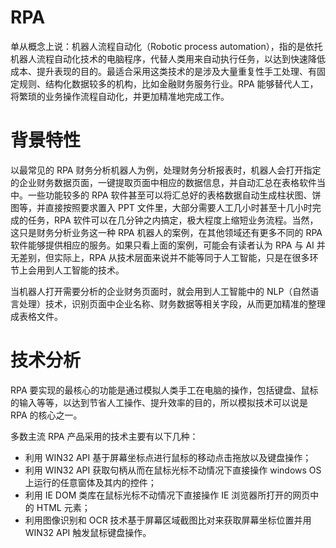 # RPA

单从概念上说：机器人流程自动化（Robotic process automation），指的是依托机器人流程自动化技术的电脑程序，代替人类用来自动执行任务，以达到快速降低成本、提升表现的目的。最适合采用这类技术的是涉及大量重复性手工处理、有固定规则、结构化数据较多的机构，比如金融财务服务行业。RPA 能够替代人工，将繁琐的业务操作流程自动化，并更加精准地完成工作。

# 背景特性

以最常见的 RPA 财务分析机器人为例，处理财务分析报表时，机器人会打开指定的企业财务数据页面，一键提取页面中相应的数据信息，并自动汇总在表格软件当中。一些功能较多的 RPA 软件甚至可以将汇总好的表格数据自动生成柱状图、饼图等，并直接按照要求置入 PPT 文件里，大部分需要人工几小时甚至十几小时完成的任务，RPA 软件可以在几分钟之内搞定，极大程度上缩短业务流程。当然，这只是财务分析业务这一种 RPA 机器人的案例，在其他领域还有更多不同的 RPA 软件能够提供相应的服务。如果只看上面的案例，可能会有读者认为 RPA 与 AI 并无差别，但实际上，RPA 从技术层面来说并不能等同于人工智能，只是在很多环节上会用到人工智能的技术。

当机器人打开需要分析的企业财务页面时，就会用到人工智能中的 NLP（自然语言处理）技术，识别页面中企业名称、财务数据等相关字段，从而更加精准的整理成表格文件。

# 技术分析

RPA 要实现的最核心的功能是通过模拟人类手工在电脑的操作，包括键盘、鼠标的输入等等，以达到节省人工操作、提升效率的目的，所以模拟技术可以说是 RPA 的核心之一。

多数主流 RPA 产品采用的技术主要有以下几种：

- 利用 WIN32 API 基于屏幕坐标点进行鼠标的移动点击拖放以及键盘操作；
- 利用 WIN32 API 获取句柄从而在鼠标光标不动情况下直接操作 windows OS 上运行的任意窗体及其内的控件；
- 利用 IE DOM 类库在鼠标光标不动情况下直接操作 IE 浏览器所打开的网页中的 HTML 元素；
- 利用图像识别和 OCR 技术基于屏幕区域截图比对来获取屏幕坐标位置并用 WIN32 API 触发鼠标键盘操作。
